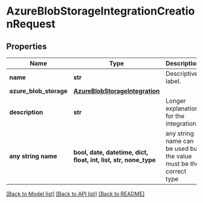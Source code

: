# AzureBlobStorageIntegrationCreationRequest


## Properties
Name | Type | Description | Notes
------------ | ------------- | ------------- | -------------
**name** | **str** | Descriptive label. | 
**azure_blob_storage** | [**AzureBlobStorageIntegration**](AzureBlobStorageIntegration.md) |  | [optional] 
**description** | **str** | Longer explanation for the integration. | [optional] 
**any string name** | **bool, date, datetime, dict, float, int, list, str, none_type** | any string name can be used but the value must be the correct type | [optional]

[[Back to Model list]](../README.md#documentation-for-models) [[Back to API list]](../README.md#documentation-for-api-endpoints) [[Back to README]](../README.md)


